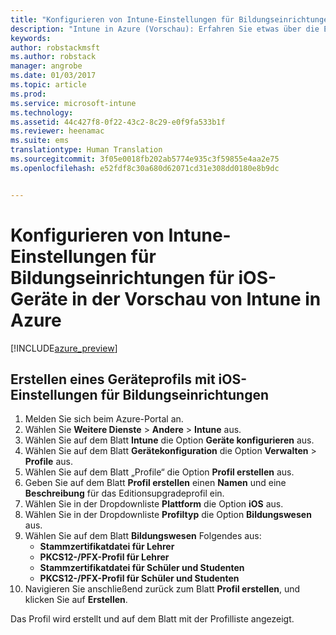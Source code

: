 ```yaml
---
title: "Konfigurieren von Intune-Einstellungen für Bildungseinrichtungen für iOS | Intune in Azure (Vorschau) | Microsoft Docs"
description: "Intune in Azure (Vorschau): Erfahren Sie etwas über die Einstellungen, die Sie zum Konfigurieren der Einstellungen für Bildungseinrichtungen auf iOS-Geräten verwenden können."
keywords: 
author: robstackmsft
ms.author: robstack
manager: angrobe
ms.date: 01/03/2017
ms.topic: article
ms.prod: 
ms.service: microsoft-intune
ms.technology: 
ms.assetid: 44c427f8-0f22-43c2-8c29-e0f9fa533b1f
ms.reviewer: heenamac
ms.suite: ems
translationtype: Human Translation
ms.sourcegitcommit: 3f05e0018fb202ab5774e935c3f59855e4aa2e75
ms.openlocfilehash: e52fdf8c30a680d62071cd31e308dd0180e8b9dc


---
```


# <a name="how-to-configure-intune-education-settings-for-ios-devices-in-intune-azure-preview"></a>Konfigurieren von Intune-Einstellungen für Bildungseinrichtungen für iOS-Geräte in der Vorschau von Intune in Azure

[!INCLUDE[azure_preview](../includes/azure_preview.md)]


## <a name="create-a-device-profile-containing-ios-education-settings"></a>Erstellen eines Geräteprofils mit iOS-Einstellungen für Bildungseinrichtungen

1. Melden Sie sich beim Azure-Portal an.
2. Wählen Sie **Weitere Dienste** > **Andere** > **Intune** aus.
3. Wählen Sie auf dem Blatt **Intune** die Option **Geräte konfigurieren** aus.
2. Wählen Sie auf dem Blatt **Gerätekonfiguration** die Option **Verwalten** > **Profile** aus.
3. Wählen Sie auf dem Blatt „Profile“ die Option **Profil erstellen** aus.
4. Geben Sie auf dem Blatt **Profil erstellen** einen **Namen** und eine **Beschreibung** für das Editionsupgradeprofil ein.
5. Wählen Sie in der Dropdownliste **Plattform** die Option **iOS** aus.
6. Wählen Sie in der Dropdownliste **Profiltyp** die Option **Bildungswesen** aus.
7. Wählen Sie auf dem Blatt **Bildungswesen** Folgendes aus:
    - **Stammzertifikatdatei für Lehrer**
    - **PKCS12-/PFX-Profil für Lehrer**
    - **Stammzertifikatdatei für Schüler und Studenten**
    - **PKCS12-/PFX-Profil für Schüler und Studenten**
8. Navigieren Sie anschließend zurück zum Blatt **Profil erstellen**, und klicken Sie auf **Erstellen**.

Das Profil wird erstellt und auf dem Blatt mit der Profilliste angezeigt.



<!--HONumber=Feb17_HO1-->



